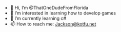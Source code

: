 - 👋 Hi, I’m @ThatOneDudeFromFlorida
- 👀 I’m interested in learning how to develop games
- 🌱 I’m currently learning c#
- 📫 How to reach me: Jackson@kotfu.net

<!---
ThatOneDudeFromFlorida/ThatOneDudeFromFlorida is a ✨ special ✨ repository because its `README.md` (this file) appears on your GitHub profile.
You can click the Preview link to take a look at your changes.
--->
